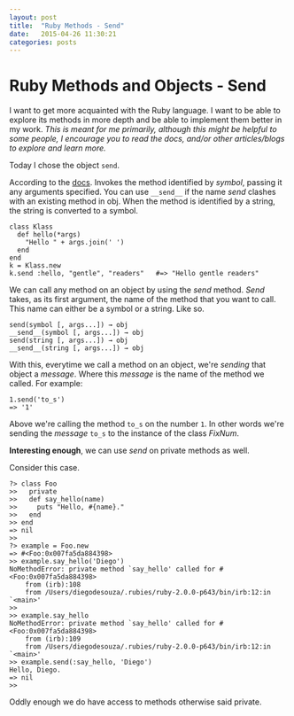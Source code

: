 ```yaml
---
layout: post
title:  "Ruby Methods - Send"
date:   2015-04-26 11:30:21
categories: posts
---
```



# Ruby Methods and Objects - Send

I want to get more acquainted with the Ruby language. I want to be able to explore its methods in more depth and be able to implement them better in my work. 
*This is meant for me primarily, although this might be helpful to some people, I encourage you to read the docs, and/or other articles/blogs to explore and learn more.*

Today I chose the object `send`.

According to the [docs](http://ruby-doc.org/core-2.2.2/Object.html#method-i-send). Invokes the method identified by *symbol*, passing it any arguments specified.
You can use `__send__` if the name *send* clashes with an existing method in obj. When the method is identified by a string,
the string is converted to a symbol.

    class Klass
      def hello(*args)
        "Hello " + args.join(' ')
      end
    end
    k = Klass.new
    k.send :hello, "gentle", "readers"   #=> "Hello gentle readers"
     
We can call any method on an object by using the *send* method. *Send* takes, as its first argument, the name of the method that you want to call.
This name can either be a symbol or a string. Like so.

    send(symbol [, args...]) → obj 
    __send__(symbol [, args...]) → obj
    send(string [, args...]) → obj
    __send__(string [, args...]) → obj

With this, everytime we call a method on an object, we're *sending* that object a *message*. Where this *message* is the name of the method we called. 
For example:

    1.send('to_s')
    => '1'

Above we're calling the method `to_s` on the number `1`. In other words we're sending the *message* `to_s` to the instance of the class *FixNum*.

**Interesting enough**, we can use *send* on private methods as well.

Consider this case.


    ?> class Foo
    >>   private
    >>   def say_hello(name)
    >>     puts "Hello, #{name}."
    >>   end
    >> end
    => nil
    >>
    ?> example = Foo.new
    => #<Foo:0x007fa5da884398>
    >> example.say_hello('Diego')
    NoMethodError: private method `say_hello' called for #<Foo:0x007fa5da884398>
    	from (irb):108
    	from /Users/diegodesouza/.rubies/ruby-2.0.0-p643/bin/irb:12:in `<main>'
    >>
    >> example.say_hello
    NoMethodError: private method `say_hello' called for #<Foo:0x007fa5da884398>
	    from (irb):109
	    from /Users/diegodesouza/.rubies/ruby-2.0.0-p643/bin/irb:12:in `<main>'
    >> example.send(:say_hello, 'Diego')
    Hello, Diego.
    => nil
    >>

Oddly enough we do have access to methods otherwise said private. 



